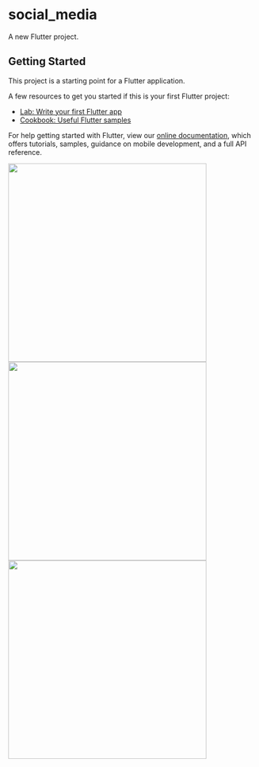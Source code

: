 # social_media

A new Flutter project.

## Getting Started

This project is a starting point for a Flutter application.

A few resources to get you started if this is your first Flutter project:

- [Lab: Write your first Flutter app](https://flutter.dev/docs/get-started/codelab)
- [Cookbook: Useful Flutter samples](https://flutter.dev/docs/cookbook)

For help getting started with Flutter, view our
[online documentation](https://flutter.dev/docs), which offers tutorials,
samples, guidance on mobile development, and a full API reference.



<p>
<img src="https://user-images.githubusercontent.com/65761533/107430091-6826b680-6b2d-11eb-8287-44d96ad307bd.png" height="400">
<img src="https://user-images.githubusercontent.com/65761533/107430096-69f07a00-6b2d-11eb-9dec-e1049ea026f4.png" height="400">
  <img src="https://user-images.githubusercontent.com/65761533/107430110-6ceb6a80-6b2d-11eb-8cb1-f956428782c6.png" height="400">
</p>
